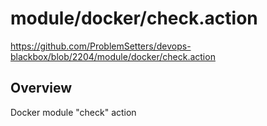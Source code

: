 # module/docker/check.action

https://github.com/ProblemSetters/devops-blackbox/blob/2204/module/docker/check.action

## Overview

Docker module "check" action


